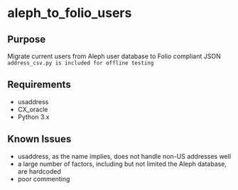 # aleph_to_folio_users

## Purpose
Migrate current users from Aleph user database to Folio compliant JSON
``` address_csv.py is included for offline testing ```
## Requirements
* usaddress
* CX_oracle
* Python 3.x

## Known Issues
* usaddress, as the name implies, does not handle non-US addresses well
* a large number of factors, including but not limited the Aleph database, are hardcoded
* poor commenting
